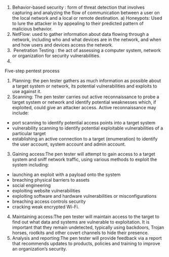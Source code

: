 1. Behavior-based security : form of threat detection that involves capturing and analyzing the flow of communication between a user on the local network and a local or remote destination.
 a) Honeypots: Used to lure the attacker in by appealing to their predicted pattern of malicious behavior.
 2. NetFlow:  used to gather information about data flowing through a network, including who and what devices are in the network, and when and how users and devices access the network.
 3.  Penetration Testing : the act of assessing a computer system, network or organization for security vulnerabilities.
 4. 
  Five-step pentest process
  1. Planning: the pen tester gathers as much information as possible about a target system or network, its potential vulnerabilities and exploits to use against it.
  2.  Scanning:  The pen tester carries out active reconnaissance to probe a target system or network and identify potential weaknesses which, if exploited, could give an attacker access. Active reconnaissance may include:

-   port scanning to identify potential access points into a target system
-   vulnerability scanning to identify potential exploitable vulnerabilities of a particular target
-   establishing an active connection to a target (enumeration) to identify the user account, system account and admin account.
  3. Gaining access:The pen tester will attempt to gain access to a target system and sniff network traffic, using various methods to exploit the system including:

-   launching an exploit with a payload onto the system
-   breaching physical barriers to assets
-   social engineering
-   exploiting website vulnerabilities
-   exploiting software and hardware vulnerabilities or misconfigurations
-   breaching access controls security
-   cracking weak encrypted Wi-Fi.
  4. Maintaining access:The pen tester will maintain access to the target to find out what data and systems are vulnerable to exploitation. It is important that they remain undetected, typically using backdoors, Trojan horses, rootkits and other covert channels to hide their presence.
  5. Analysis and reporting:The pen tester will provide feedback via a report that recommends updates to products, policies and training to improve an organization’s security.
 